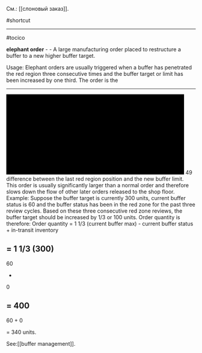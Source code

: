 См.: [[слоновый заказ]].

#shortcut




<hr/>

#tocico

<b>elephant order</b> -  - A large manufacturing order placed to restructure a buffer to a new higher buffer target.

Usage: Elephant orders are usually triggered when a buffer has penetrated the red region three consecutive times and the buffer target or limit has been increased by one third. The order is the 
<hr/>
<img src="./tocico_dictionary_2nd_editio-49_1.png"/>
49 
difference between the last red region position and the new buffer limit.  This order is usually significantly larger than a normal order and therefore slows down the flow of other later orders released to the shop floor. Example:  Suppose the buffer target is currently 300 units, current buffer status is 60 and the buffer status has been in the red zone for the past three review cycles.  Based on these three consecutive red zone reviews, the buffer target should be increased by 1/3 or 100 units.  Order quantity is therefore: Order quantity =
1 1/3 (current buffer max)
-
current buffer status
+
in-transit inventory 




  
=
1 1/3 (300)
 -
 60

+
0

 =
 400
  -
  60
 +
0

  =
 340 units. 
 
 



See:[[buffer management]].



